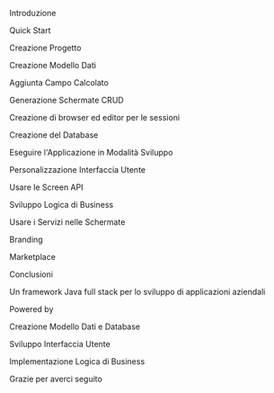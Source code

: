 Introduzione

Quick Start 

Creazione Progetto

Creazione Modello Dati

Aggiunta Campo Calcolato

Generazione Schermate CRUD

Creazione di browser ed editor per le sessioni

Creazione del Database

Eseguire l'Applicazione in Modalità Sviluppo

Personalizzazione Interfaccia Utente

Usare le Screen API

Sviluppo Logica di Business

Usare i Servizi nelle Schermate

Branding

Marketplace

Conclusioni

Un framework Java full stack per lo sviluppo di applicazioni aziendali

Powered by

Creazione Modello Dati e Database

Sviluppo Interfaccia Utente

Implementazione Logica di Business

Grazie per averci seguito